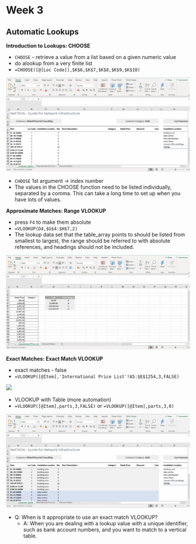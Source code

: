 # Week 3
## Automatic Lookups

**Introduction to Lookups: CHOOSE**
* `CHOOSE` - retrieve a value from a list based on a given numeric value
* do  alookup from a very finite list
* `=CHOOSE([@[Loc Code]],$K$6,$K$7,$K$8,$K$9,$K$10)`

![](screenshot/choose-lookup.gif)

* `CHOOSE` 1st argument -> index number
* The values in the CHOOSE function need to be listed individually, separated by a comma. This can take a long time to set up when you have lots of values.

**Approximate Matches: Range VLOOKUP**
* press `F4` to make them absolute
* `=VLOOKUP(D4,$G$4:$H$7,2)`
* The lookup data set that the table_array points to should be listed from smallest to largest, the range should be referred to with absolute references, and headings should not be included.


![](screenshot/range-vlookup.gif)

**Exact Matches: Exact Match VLOOKUP**
* exact matches - false
* `=VLOOKUP([@Item],'International Price List'!A5:$E$1254,3,FALSE)`

![](screenshot/exact-match-lookup.gif)

* VLOOKUP with Table (more automation)
* `=VLOOKUP([@Item],parts,3,FALSE)` or `=VLOOKUP([@Item],parts,3,0)`

![](screenshot/exact-match-lookup-tables.gif)

* Q: When is it appropriate to use an exact match VLOOKUP?
	* A: When you are dealing with a lookup value with a unique identifier, such as bank account numbers, and you want to match to a vertical table.

